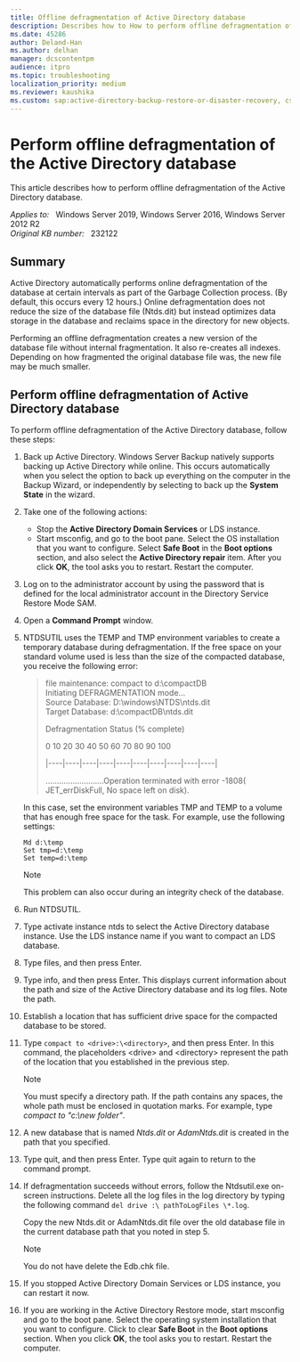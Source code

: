 ```yaml
---
title: Offline defragmentation of Active Directory database
description: Describes how to How to perform offline defragmentation of the Active Directory database.
ms.date: 45286
author: Deland-Han
ms.author: delhan
manager: dcscontentpm
audience: itpro
ms.topic: troubleshooting
localization_priority: medium
ms.reviewer: kaushika
ms.custom: sap:active-directory-backup-restore-or-disaster-recovery, csstroubleshoot
---
```

# Perform offline defragmentation of the Active Directory database

This article describes how to perform offline defragmentation of the Active Directory database.

_Applies to:_ &nbsp; Windows Server 2019, Windows Server 2016, Windows Server 2012 R2  
_Original KB number:_ &nbsp; 232122

## Summary

Active Directory automatically performs online defragmentation of the database at certain intervals as part of the Garbage Collection process. (By default, this occurs every 12 hours.) Online defragmentation does not reduce the size of the database file (Ntds.dit) but instead optimizes data storage in the database and reclaims space in the directory for new objects.

Performing an offline defragmentation creates a new version of the database file without internal fragmentation. It also re-creates all indexes. Depending on how fragmented the original database file was, the new file may be much smaller.

## Perform offline defragmentation of Active Directory database

To perform offline defragmentation of the Active Directory database, follow these steps:

1. Back up Active Directory. Windows Server Backup natively supports backing up Active Directory while online. This occurs automatically when you select the option to back up everything on the computer in the Backup Wizard, or independently by selecting to back up the **System State** in the wizard.

2. Take one of the following actions:
   - Stop the **Active Directory Domain Services** or LDS instance.
   - Start msconfig, and go to the boot pane. Select the OS installation that you want to configure. Select **Safe Boot**  in the **Boot options** section, and also select the **Active Directory repair**  item. After you click **OK**, the tool asks you to restart. Restart the computer.

3. Log on to the administrator account by using the password that is defined for the local administrator account in the Directory Service Restore Mode SAM.  

4. Open a **Command Prompt**  window.

5. NTDSUTIL uses the TEMP and TMP environment variables to create a temporary database during defragmentation. If the free space on your standard volume used is less than the size of the compacted database, you receive the following error:

    > file maintenance: compact to d:\compactDB  
    Initiating DEFRAGMENTATION mode...  
         Source Database: D:\windows\NTDS\ntds.dit  
         Target Database: d:\compactDB\ntds.dit  
    >
    > Defragmentation  Status (% complete)  
    >
    > 0    10   20   30   40   50   60   70   80   90  100
    >
    > |----|----|----|----|----|----|----|----|----|----|
    >
    > ..........................Operation terminated with error -1808( JET_errDiskFull, No space left on disk).

    In this case, set the environment variables TMP and TEMP to a volume that has enough free space for the task. For example, use the following settings:

    ```console
    Md d:\temp
    Set tmp=d:\temp
    Set temp=d:\temp
    ```

    > [!NOTE]
    > This problem can also occur during an integrity check of the database.

6. Run NTDSUTIL.

7. Type activate instance ntds  to select the Active Directory database instance. Use the LDS instance name if you want to compact an LDS database.
8. Type files, and then press Enter.
9. Type info, and then press Enter. This displays current information about the path and size of the Active Directory database and its log files. Note the path.
10. Establish a location that has sufficient drive space for the compacted database to be stored.
11. Type `compact to <drive>:\<directory>`, and then press Enter. In this command, the placeholders \<drive> and \<directory> represent the path of the location that you established in the previous step.

    > [!NOTE]
    > You must specify a directory path. If the path contains any spaces, the whole path must be enclosed in quotation marks. For example, type *compact to "c:\new folder"*.

12. A new database that is named *Ntds.dit* or *AdamNtds.dit* is created in the path that you specified.
13. Type quit, and then press Enter. Type quit again to return to the command prompt.
14. If defragmentation succeeds without errors, follow the Ntdsutil.exe on-screen instructions. Delete all the log files in the log directory by typing the following command `del drive :\ pathToLogFiles \*.log`.

    Copy the new Ntds.dit or AdamNtds.dit file over the old database file in the current database path that you noted in step 5.

    > [!NOTE]
    > You do not have delete the Edb.chk file.
15. If you stopped Active Directory Domain Services or LDS instance, you can restart it now.
16. If you are working in the Active Directory Restore mode, start msconfig and go to the boot pane. Select the operating system installation that you want to configure. Click to clear **Safe Boot** in the **Boot options** section. When you click **OK**, the tool asks you to restart. Restart the computer.

